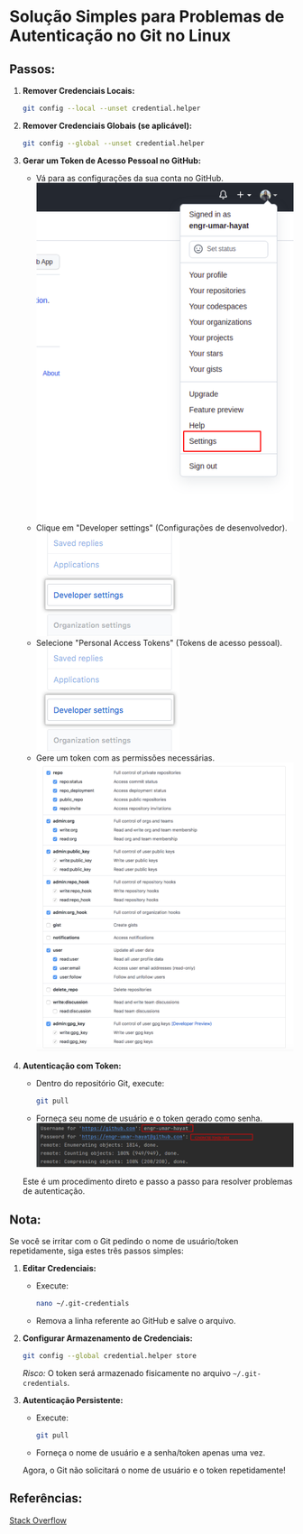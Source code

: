 # Solução Simples para Problemas de Autenticação no Git no Linux

## Passos:

1. **Remover Credenciais Locais:**
   ```sh
   git config --local --unset credential.helper
   ```

2. **Remover Credenciais Globais (se aplicável):**
   ```sh
   git config --global --unset credential.helper
   ```

3. **Gerar um Token de Acesso Pessoal no GitHub:**

   - Vá para as configurações da sua conta no GitHub.
   ![alt text](img/image.png)
   - Clique em "Developer settings" (Configurações de desenvolvedor).
   ![alt text](img/image-1.png)
   - Selecione "Personal Access Tokens" (Tokens de acesso pessoal).
   ![alt text](img/image-2.png)
   - Gere um token com as permissões necessárias.
   ![alt text](img/image-3.png)

4. **Autenticação com Token:**

   - Dentro do repositório Git, execute:
     ```sh
     git pull
     ```
   - Forneça seu nome de usuário e o token gerado como senha.
   ![alt text](img/image-4.png)

   Este é um procedimento direto e passo a passo para resolver problemas de autenticação.

## Nota:

Se você se irritar com o Git pedindo o nome de usuário/token repetidamente, siga estes três passos simples:

1. **Editar Credenciais:**
   - Execute:
     ```sh
     nano ~/.git-credentials
     ```
   - Remova a linha referente ao GitHub e salve o arquivo.

2. **Configurar Armazenamento de Credenciais:**
   ```sh
   git config --global credential.helper store
   ```

   *Risco:* O token será armazenado fisicamente no arquivo `~/.git-credentials`.

3. **Autenticação Persistente:**
   - Execute:
     ```sh
     git pull
     ```
   - Forneça o nome de usuário e a senha/token apenas uma vez.

   Agora, o Git não solicitará o nome de usuário e o token repetidamente!

## Referências:
[Stack Overflow](https://stackoverflow.com/questions/68775869/message-support-for-password-authentication-was-removed)
